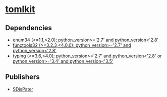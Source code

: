 # [tomlkit](https://pypi.org/project/tomlkit)

## Dependencies
- [enum34 (>=1.1,<2.0); python_version>='2.7' and python_version<'2.8'](packages/e/enum34.md)
- [functools32 (>=3.2.3,<4.0.0); python_version>='2.7' and python_version<'2.8'](packages/f/functools32.md)
- [typing (>=3.6,<4.0); python_version>='2.7' and python_version<'2.8' or python_version>='3.4' and python_version<'3.5'](packages/t/typing.md)



## Publishers
- [SDisPater](https://pypi.org/user/SDisPater)

